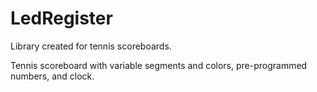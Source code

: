 # LedRegister

Library created for tennis scoreboards.

Tennis scoreboard with variable segments and colors, pre-programmed numbers, and clock.
